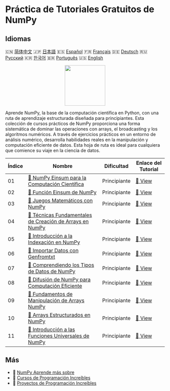 # Práctica de Tutoriales Gratuitos de NumPy

## Idiomas

🇨🇳 [简体中文](README_zh.md) 🇯🇵 [日本語](README_ja.md) 🇪🇸 [Español](README_es.md) 🇫🇷 [Français](README_fr.md) 🇩🇪 [Deutsch](README_de.md) 🇷🇺 [Русский](README_ru.md) 🇰🇷 [한국어](README_ko.md) 🇧🇷 [Português](README_pt.md) 🇺🇸 [English](README.md) 

<div align="center">
<img width="128px" src="https://file.labex.io/path/gdqX0QgXsYjL.png">
</div>

Aprende NumPy, la base de la computación científica en Python, con una ruta de aprendizaje estructurada diseñada para principiantes. Esta colección de cursos prácticos de NumPy proporciona una forma sistemática de dominar las operaciones con arrays, el broadcasting y los algoritmos numéricos. A través de ejercicios prácticos en un entorno de análisis numérico, desarrolla habilidades reales en la manipulación y computación eficiente de datos. Esta hoja de ruta es ideal para cualquiera que comience su viaje en la ciencia de datos.

|   Índice | Nombre                                                                                                                           | Dificultad   | Enlace del Tutorial                                                                       |
|----------|----------------------------------------------------------------------------------------------------------------------------------|--------------|-------------------------------------------------------------------------------------------|
|       01 | [📖 NumPy Einsum para la Computación Científica](https://labex.io/es/tutorials/numpy-numpy-einsum-for-scientific-computing-4991) | Principiante | [🔗 View](https://labex.io/es/tutorials/numpy-numpy-einsum-for-scientific-computing-4991) |
|       02 | [📖 Función Einsum de NumPy](https://labex.io/es/tutorials/numpy-numpy-einsum-function-8001)                                     | Principiante | [🔗 View](https://labex.io/es/tutorials/numpy-numpy-einsum-function-8001)                 |
|       03 | [📖 Juegos Matemáticos con NumPy](https://labex.io/es/tutorials/python-numpy-math-games-10)                                      | Principiante | [🔗 View](https://labex.io/es/tutorials/python-numpy-math-games-10)                       |
|       04 | [📖 Técnicas Fundamentales de Creación de Arrays en NumPy](https://labex.io/es/tutorials/numpy-numpy-array-creation-596338)      | Principiante | [🔗 View](https://labex.io/es/tutorials/numpy-numpy-array-creation-596338)                |
|       05 | [📖 Introducción a la Indexación en NumPy](https://labex.io/es/tutorials/numpy-numpy-indexing-on-ndarrays-596339)                | Principiante | [🔗 View](https://labex.io/es/tutorials/numpy-numpy-indexing-on-ndarrays-596339)          |
|       06 | [📖 Importar Datos con Genfromtxt](https://labex.io/es/tutorials/numpy-numpy-io-genfromtxt-596340)                               | Principiante | [🔗 View](https://labex.io/es/tutorials/numpy-numpy-io-genfromtxt-596340)                 |
|       07 | [📖 Comprendiendo los Tipos de Datos de NumPy](https://labex.io/es/tutorials/numpy-numpy-data-types-596341)                      | Principiante | [🔗 View](https://labex.io/es/tutorials/numpy-numpy-data-types-596341)                    |
|       08 | [📖 Difusión de NumPy para Computación Eficiente](https://labex.io/es/tutorials/numpy-numpy-broadcasting-596342)                 | Principiante | [🔗 View](https://labex.io/es/tutorials/numpy-numpy-broadcasting-596342)                  |
|       09 | [📖 Fundamentos de Manipulación de Arrays NumPy](https://labex.io/es/tutorials/numpy-numpy-copies-and-views-596343)              | Principiante | [🔗 View](https://labex.io/es/tutorials/numpy-numpy-copies-and-views-596343)              |
|       10 | [📖 Arrays Estructurados en NumPy](https://labex.io/es/tutorials/numpy-numpy-structured-arrays-596344)                           | Principiante | [🔗 View](https://labex.io/es/tutorials/numpy-numpy-structured-arrays-596344)             |
|       11 | [📖 Introducción a las Funciones Universales de NumPy](https://labex.io/es/tutorials/numpy-numpy-universal-functions-596345)     | Principiante | [🔗 View](https://labex.io/es/tutorials/numpy-numpy-universal-functions-596345)           |

## Más

- 🔗 [NumPy Aprende más sobre](https://labex.io/es/skilltrees/numpy)
- 🔗 [Cursos de Programación Increíbles](https://github.com/labex-labs/awesome-programming-courses)
- 🔗 [Proyectos de Programación Increíbles](https://github.com/labex-labs/awesome-programming-projects)

